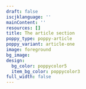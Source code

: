 ```yaml
---
draft: false
iscjklanguage: ''
mainContent: ''
resources: []
title: The article section
poppy_type: poppy-article
poppy_variant: article-one
image: foreground
bg_image:
design:
  bg_color: poppycolor5
  item_bg_color: poppycolor3
full_width: false
---
```

